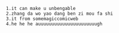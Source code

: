      1.it can make u unbengable
     2.zhang da wo yao dang ben zi mou fa shi
     3.it from somemagiccomicweb
     4.he he he auuuuuuuuuuuuuuuuuuuuuugh

